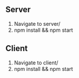## Server
1. Navigate to server/
2. npm install && npm start

## Client
1. Navigate to client/
2. npm install && npm start
